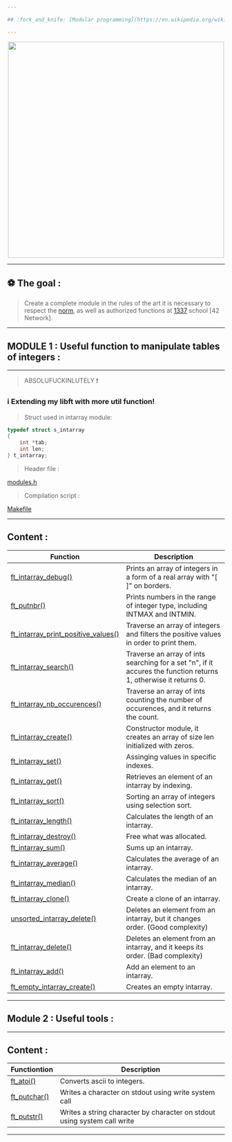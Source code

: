 ```yaml
---

## :fork_and_knife: [Modular programming](https://en.wikipedia.org/wiki/Modular_programming), beyond the Spaghetti mess :heavy_exclamation_mark:

---
```


</p>
<p align="center">
<img src="https://media2.giphy.com/media/l3vRf3QDkiCiNjXGM/giphy.gif?cid=790b761176ff3f599e97eecd1509a17c289bdf79c0ba4437&rid=giphy.gif&ct=g" width="500">
<p/>

---

## :soccer: The goal :

> Create a complete module in the rules of the art it is necessary to respect the [norm](https://github.com/ablaamim/Libft-Extended/blob/master/srcs/en.norm.pdf), 
as well as authorized functions at [1337](https://1337.ma/en/) school [42 Network].

---

## MODULE 1 : Useful function to manipulate tables of integers :

---

> ABSOLUFUCKINLUTELY :heavy_exclamation_mark:

### :information_source: Extending my libft with more util function!

> Struct used in intarray module:
```c
typedef struct s_intarray
{
	int	*tab;
	int	len;
} t_intarray;
```

> Header file :

 [modules.h](https://github.com/ablaamim/Libft_extended/blob/master/modules/modules.h)

> Compilation script :

 [Makefile](https://github.com/ablaamim/Libft_extended/blob/master/modules/Makefile)

---

## Content :

|Function | Description |
|---      |--- |
| [ft_intarray_debug()](https://github.com/ablaamim/Libft_extended/blob/master/modules/ft_intarray_debug.c) | Prints an array of integers in a form of a real array with "[ ]" on borders. |
| [ft_putnbr()](https://github.com/ablaamim/Libft_extended/blob/master/modules/ft_putnbr.c) | Prints numbers in the range of integer type, including INTMAX and INTMIN. |
| [ft_intarray_print_positive_values()](https://github.com/ablaamim/Libft_extended/blob/master/modules/ft_intarray_print_positive_values.c) | Traverse an array of integers and filters the positive values in order to print them. |
| [ft_intarray_search()](https://github.com/ablaamim/Libft_extended/blob/master/modules/ft_intarray_search.c)| Traverse an array of ints searching for a set "n", if it accures the function returns 1, otherwise it returns 0. |
| [ft_intarray_nb_occurences()](https://github.com/ablaamim/Libft-Extended/blob/master/modules/ft_intarray_nb_occurences.c) | Traverse an array of ints counting the number of occurences, and it returns the count. |
| [ft_intarray_create()](https://github.com/ablaamim/Libft-Extended/blob/master/modules/ft_intarray_create.c) | Constructor module, it creates an array of size len initialized with zeros. |
| [ft_intarray_set()](https://github.com/ablaamim/Libft-Extended/blob/master/modules/ft_intarray_set.c) | Assinging values in specific indexes. |
| [ft_intarray_get()](https://github.com/ablaamim/Libft-Extended/blob/master/modules/ft_intarray_get.c) | Retrieves an element of an intarray by indexing. |
| [ft_intarray_sort()](https://github.com/ablaamim/Libft-Extended/blob/master/modules/ft_intarray_sort.c) | Sorting an array of integers using selection sort. |
| [ft_intarray_length()](https://github.com/ablaamim/Libft-Extended/blob/master/modules/ft_intarray_len.c) | Calculates the length of an intarray. |
| [ft_intarray_destroy()](https://github.com/ablaamim/Libft-Extended/blob/master/modules/ft_intarray_destroy.c) | Free what was allocated. |
| [ft_intarray_sum()](https://github.com/ablaamim/Libft-Extended/blob/master/modules/ft_intarray_sum.c) | Sums up an intarray. |
| [ft_intarray_average()](https://github.com/ablaamim/Libft-Extended/blob/master/modules/ft_intarray_average.c)| Calculates the average of an intarray. |
| [ft_intarray_median()](https://github.com/ablaamim/Libft-Extended/blob/master/modules/ft_intarray_median.c) | Calculates the median of an intarray. |
| [ft_intarray_clone()](https://github.com/ablaamim/Libft-Extended/blob/master/modules/ft_intarray_clone.c)| Create a clone of an intarray. |
| [unsorted_intarray_delete()](https://github.com/ablaamim/Libft-Extended/blob/master/modules/UNSORTED_intarray_delete.c)| Deletes an element from an intarray, but it changes order. (Good complexity) |
| [ft_intarray_delete()](https://github.com/ablaamim/Libft-Extended/blob/master/modules/ft_intarray_delete.c)| Deletes an element from an intarray, and it keeps its order. (Bad complexity) |
|[ft_intarray_add()](https://github.com/ablaamim/Libft-Extended/blob/master/modules/ft_intarray_add.c)| Add an element to an intarray. |
|[ft_empty_intarray_create()](https://github.com/ablaamim/Libft_extended/blob/master/modules/ft_empty_intarray_create.c) | Creates an empty intarray. |

---

## Module 2 : Useful tools :

---

## Content :

| Functiontion | Description |
|--- |--- |
| [ft_atoi()]() | Converts ascii to integers. |
| [ft_putchar()]() | Writes a character on stdout using write system call |
| [ft_putstr()]() | Writes a string character by character on stdout using system call write |

---
